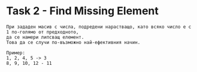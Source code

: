 # Task 2 - Find Missing Element

```
При зададен масив с числа, подредени нарастващо, като всяко число е с 1 по-голямо от предходното, 
да се намери липсващ елемент.
Това да се случи по-възможно най-ефективния начин.

Пример:
1, 2, 4, 5 -> 3
8, 9, 10, 12 - 11
```